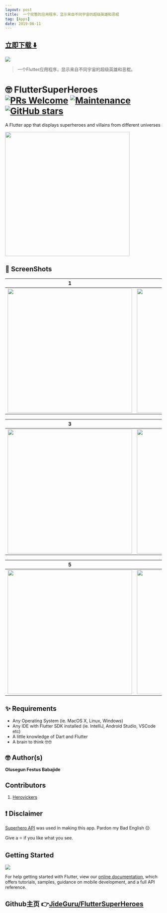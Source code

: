 ```yaml
---
layout: post
title:  一个完整的应用程序，显示来自不同宇宙的超级英雄和恶棍
tag: [Apps]
date: 2019-06-11
---
```


 


## [立即下载 ️⬇️ ](https://codeload.github.com/JideGuru/FlutterSuperHeroes/zip/master) 


 
![](https://flutterawesome.com/content/images/2019/05/FlutterSuperHeroes.jpg)
 
>
> 一个Flutter应用程序，显示来自不同宇宙的超级英雄和恶棍。
>

 
# 🤓 FlutterSuperHeroes [![PRs Welcome](https://img.shields.io/badge/PRs-welcome-brightgreen.svg?style=flat-square)](http://makeapullrequest.com) [![Maintenance](https://img.shields.io/badge/Maintained%3F-yes-green.svg)](https://GitHub.com/JideGuru/FlutterSuperHeroes/graphs/commit-activity) [![GitHub stars](https://img.shields.io/github/stars/JideGuru/FlutterSuperHeroes.svg?style=social&label=Star)](https://github.com/JideGuru/FlutterSuperHeroes/stargazers/)



A Flutter app that displays superheroes and villains from different universes


<a href="https://github.com/JideGuru/FlutterSuperHeroes/raw/master/assets/app-release.apk">
   <img src="https://cdn.playerzpot.com//images/android-app-button.png" width="400px"/>
</a>


## 📸 ScreenShots

| 1 | 2|
|------|-------|
|<img src="https://user-images.githubusercontent.com/19398044/57809846-5056ae80-775e-11e9-8d40-282a66c43baa.png" width="400"/>|<img src="https://user-images.githubusercontent.com/19398044/57809856-5ba9da00-775e-11e9-9a04-07587d13ff13.png" width="400"/>|

| 3 | 4|
|------|-------|
|<img src="https://user-images.githubusercontent.com/19398044/58125050-93ee6400-7c07-11e9-8a5f-b1166c5c8bf8.png" width="400"/>|<img src="https://user-images.githubusercontent.com/19398044/58125040-8df88300-7c07-11e9-92ea-4d2838722bb9.png" width="400"/>|

| 5 | 6|
|------|-------|
|<img src="https://raw.githubusercontent.com/JideGuru/FlutterSuperHeroes/master/assets/1.jpg" width="400"/>|<img src="assets/2.jpg" width="400"/>|

## ✨ Requirements
* Any Operating System (ie. MacOS X, Linux, Windows)
* Any IDE with Flutter SDK installed (ie. IntelliJ, Android Studio, VSCode etc)
* A little knowledge of Dart and Flutter
* A brain to think 🤓🤓

## 🤓 Author(s)
**Olusegun Festus Babajide**

## Contributors
1. [Herovickers](https://github.com/herovickers)

## ❗️ Disclaimer

[Superhero API](https://akabab.github.io/superhero-api/api/) was used in making this app.
Pardon my Bad English 😔

Give a ⭐️ if you like what you see.

## Getting Started


![](https://venturebeat.com/wp-content/uploads/2019/02/google-flutter-logo-white.png?fit=400%2C200&strip=all)



For help getting started with Flutter, view our 
[online documentation](https://flutter.dev/docs), which offers tutorials, 
samples, guidance on mobile development, and a full API reference.

## Github主页 👉[JideGuru/FlutterSuperHeroes](http://github.com/JideGuru/FlutterSuperHeroes)